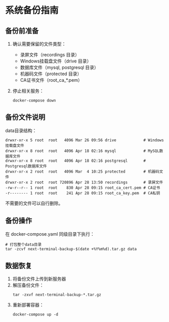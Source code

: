 # 系统备份指南

## 备份前准备
1. 确认需要保留的文件类型：
    - 录屏文件（recordings 目录）
    - Windows挂载盘文件（drive 目录）
    - 数据库文件（mysql, postgresql 目录）
    - 机器码文件（protected 目录）
    - CA证书文件（root_ca_*.pem）

2. 停止相关服务：
    ```shell
    docker-compose down
    ```

## 备份文件说明

data目录结构：
```shell
drwxr-xr-x 5 root  root   4096 Mar 26 09:56 drive            # Windows挂载盘文件
drwxr-xr-x 8 root  root   4096 Apr 18 02:16 mysql            # MySQL数据库文件
drwxr-xr-x 8 root  root   4096 Apr 18 02:16 postgresql       # Postgresql数据库文件
drwxr-xr-x 2 root  root   4096 Mar  4 10:25 protected        # 机器码文件
drwxr-xr-x 2 root  root 720896 Apr 28 13:50 recordings       # 录屏文件
-rw-r--r-- 1 root  root    830 Apr 28 09:15 root_ca_cert.pem # CA证书
-r-------- 1 root  root    241 Apr 28 09:15 root_ca_key.pem  # CA私钥
```

不需要的文件可以自行删除。

## 备份操作

在 docker-compose.yaml 同级目录下执行：

```shell
# 打包整个data目录
tar -zcvf next-terminal-backup-$(date +%Y%m%d).tar.gz data
```

## 数据恢复

1. 将备份文件上传到新服务器
2. 解压备份文件：
    ```shell
    tar -zxvf next-terminal-backup-*.tar.gz
    ```
3. 重新部署容器：
    ```shell
    docker-compose up -d
    ```
